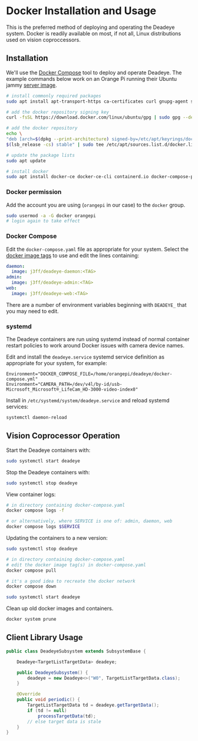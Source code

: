 # Docker Installation and Usage

This is the preferred method of deploying and operating the Deadeye system.
Docker is readily available on most, if not all, Linux distributions used on
vision coproccessors.

## Installation

We'll use the [Docker Compose](https://docs.docker.com/compose/) tool to deploy
and operate Deadeye. The example commands below work on an Orange Pi running
their Ubuntu jammy [server image](http://www.orangepi.org/html/hardWare/computerAndMicrocontrollers/service-and-support/Orange-pi-5.html).

```sh
# install commonly required packages
sudo apt install apt-transport-https ca-certificates curl gnupg-agent software-properties-common

# add the docker repository signing key
curl -fsSL https://download.docker.com/linux/ubuntu/gpg | sudo gpg --dearmor -o /etc/apt/keyrings/docker.gpg

# add the docker repository
echo \
"deb [arch=$(dpkg --print-architecture) signed-by=/etc/apt/keyrings/docker.gpg] https://download.docker.com/linux/ubuntu \
$(lsb_release -cs) stable" | sudo tee /etc/apt/sources.list.d/docker.list > /dev/null

# update the package lists
sudo apt update

# install docker
sudo apt install docker-ce docker-ce-cli containerd.io docker-compose-plugin
```

### Docker permission

Add the account you are using (`orangepi` in our case) to the `docker` group.

```sh
sudo usermod -a -G docker orangepi
# login again to take effect
```

### Docker Compose

Edit the `docker-compose.yaml` file as appropriate for your system. Select the
[docker image tags](https://hub.docker.com/search?q=j3ff/deadeye) to use and
edit the lines containing:

```yaml
daemon:
  image: j3ff/deadeye-daemon:<TAG>
admin:
  image: j3ff/deadeye-admin:<TAG>
web:
  image: j3ff/deadeye-web:<TAG>
```

There are a number of environment variables beginning with `DEADEYE_` that you
may need to edit.

### systemd

The Deadeye containers are run using systemd instead of normal container restart
policies to work around Docker issues with camera device names.

Edit and install the `deadeye.service` systemd service definition as appropriate
for your system, for example:

```
Environment="DOCKER_COMPOSE_FILE=/home/orangepi/deadeye/docker-compose.yml"
Environment="CAMERA_PATH=/dev/v4l/by-id/usb-Microsoft_Microsoft®_LifeCam_HD-3000-video-index0"
```

Install in `/etc/systemd/system/deadeye.service` and reload systemd services:

```sh
systemctl daemon-reload
```

## Vision Coprocessor Operation

Start the Deadeye containers with:

```sh
sudo systemctl start deadeye
```

Stop the Deadeye containers with:

```sh
sudo systemctl stop deadeye
```

View container logs:

```sh
# in directory containing docker-compose.yaml
docker compose logs -f

# or alternatively, where SERVICE is one of: admin, daemon, web
docker compose logs $SERVICE
```

Updating the containers to a new version:

```sh
sudo systemctl stop deadeye

# in directory containing docker-compose.yaml
# edit the docker image tag(s) in docker-compose.yaml
docker compose pull

# it's a good idea to recreate the docker network
docker compose down

sudo systemctl start deadeye
```

Clean up old docker images and containers.

```sh
docker system prune
```

## Client Library Usage

```java
public class DeadeyeSubsystem extends SubsystemBase {

    Deadeye<TargetListTargetData> deadeye;

    public DeadeyeSubsystem() {
        deadeye = new Deadeye<>("W0", TargetListTargetData.class);
    }

    @Override
    public void periodic() {
        TargetListTargetData td = deadeye.getTargetData();
        if (td != null)
            processTargetData(td);
        // else target data is stale
    }
}

```
